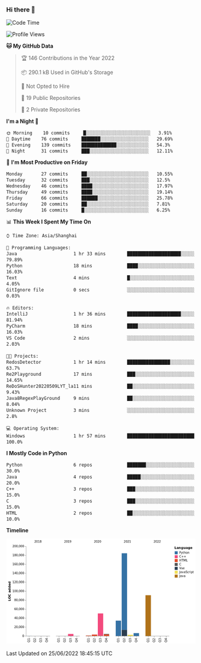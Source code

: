 ### Hi there 👋

<!--START_SECTION:waka-->
![Code Time](http://img.shields.io/badge/Code%20Time-0%20secs-blue)

![Profile Views](http://img.shields.io/badge/Profile%20Views-1-blue)

**🐱 My GitHub Data** 

> 🏆 146 Contributions in the Year 2022
 > 
> 📦 290.1 kB Used in GitHub's Storage 
 > 
> 🚫 Not Opted to Hire
 > 
> 📜 19 Public Repositories 
 > 
> 🔑 2 Private Repositories  
 > 
**I'm a Night 🦉** 

```text
🌞 Morning    10 commits     █░░░░░░░░░░░░░░░░░░░░░░░░   3.91% 
🌆 Daytime    76 commits     ███████░░░░░░░░░░░░░░░░░░   29.69% 
🌃 Evening    139 commits    █████████████░░░░░░░░░░░░   54.3% 
🌙 Night      31 commits     ███░░░░░░░░░░░░░░░░░░░░░░   12.11%

```
📅 **I'm Most Productive on Friday** 

```text
Monday       27 commits     ██░░░░░░░░░░░░░░░░░░░░░░░   10.55% 
Tuesday      32 commits     ███░░░░░░░░░░░░░░░░░░░░░░   12.5% 
Wednesday    46 commits     ████░░░░░░░░░░░░░░░░░░░░░   17.97% 
Thursday     49 commits     ████░░░░░░░░░░░░░░░░░░░░░   19.14% 
Friday       66 commits     ██████░░░░░░░░░░░░░░░░░░░   25.78% 
Saturday     20 commits     ██░░░░░░░░░░░░░░░░░░░░░░░   7.81% 
Sunday       16 commits     █░░░░░░░░░░░░░░░░░░░░░░░░   6.25%

```


📊 **This Week I Spent My Time On** 

```text
⌚︎ Time Zone: Asia/Shanghai

💬 Programming Languages: 
Java                     1 hr 33 mins        ████████████████████░░░░░   79.89% 
Python                   18 mins             ████░░░░░░░░░░░░░░░░░░░░░   16.03% 
Text                     4 mins              █░░░░░░░░░░░░░░░░░░░░░░░░   4.05% 
GitIgnore file           0 secs              ░░░░░░░░░░░░░░░░░░░░░░░░░   0.03%

🔥 Editors: 
IntelliJ                 1 hr 36 mins        ████████████████████░░░░░   81.94% 
PyCharm                  18 mins             ████░░░░░░░░░░░░░░░░░░░░░   16.03% 
VS Code                  2 mins              ░░░░░░░░░░░░░░░░░░░░░░░░░   2.03%

🐱‍💻 Projects: 
RedosDetector            1 hr 14 mins        ████████████████░░░░░░░░░   63.7% 
Re2Playground            17 mins             ███░░░░░░░░░░░░░░░░░░░░░░   14.65% 
ReDoSHunter20220509LYT_la11 mins             ██░░░░░░░░░░░░░░░░░░░░░░░   9.43% 
Java8RegexPlayGround     9 mins              ██░░░░░░░░░░░░░░░░░░░░░░░   8.04% 
Unknown Project          3 mins              ░░░░░░░░░░░░░░░░░░░░░░░░░   2.8%

💻 Operating System: 
Windows                  1 hr 57 mins        █████████████████████████   100.0%

```

**I Mostly Code in Python** 

```text
Python                   6 repos             ███████░░░░░░░░░░░░░░░░░░   30.0% 
Java                     4 repos             █████░░░░░░░░░░░░░░░░░░░░   20.0% 
C++                      3 repos             ███░░░░░░░░░░░░░░░░░░░░░░   15.0% 
C                        3 repos             ███░░░░░░░░░░░░░░░░░░░░░░   15.0% 
HTML                     2 repos             ██░░░░░░░░░░░░░░░░░░░░░░░   10.0%

```


**Timeline**

![Chart not found](https://raw.githubusercontent.com/SuperMaxine/SuperMaxine/main/charts/bar_graph.png) 


 Last Updated on 25/06/2022 18:45:15 UTC
<!--END_SECTION:waka-->

<!--
**SuperMaxine/SuperMaxine** is a ✨ _special_ ✨ repository because its `README.md` (this file) appears on your GitHub profile.

Here are some ideas to get you started:

- 🔭 I’m currently working on ...
- 🌱 I’m currently learning ...
- 👯 I’m looking to collaborate on ...
- 🤔 I’m looking for help with ...
- 💬 Ask me about ...
- 📫 How to reach me: ...
- 😄 Pronouns: ...
- ⚡ Fun fact: ...
-->

